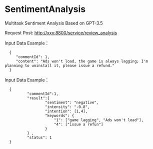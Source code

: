 # SentimentAnalysis
Multitask Sentiment Analysis Based on GPT-3.5

Request Post:  [http://xxx:8800/service/review_analysis](http://xxx:8800/service/review_analysis)

Input Data Example： 

      {
         "commentId": 1,
         "content": "Ads won't load, the game is always lagging; I'm planning to uninstall it, please issue a refund."
      }

Input Data Example：

      {
              "commentId":1, 
              "result":{
                      "sentiment": "negative", 
                      "intensity": "-0.8",
                      "intention": [1,4], 
                      "keywords": {
                          "1": ["game lagging", "Ads won't load"],
                          "4": ["issue a refun"]
                      }  
              } ,
              "status": 1  
      }

